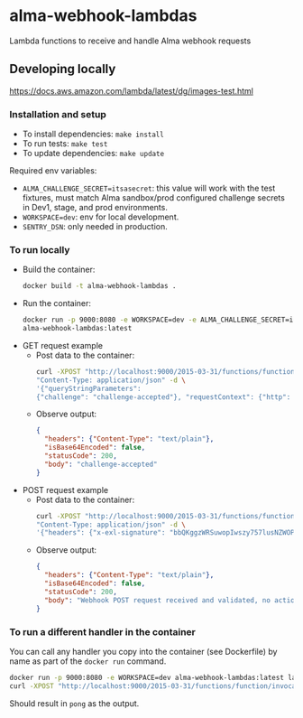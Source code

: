 # alma-webhook-lambdas
Lambda functions to receive and handle Alma webhook requests

## Developing locally
<https://docs.aws.amazon.com/lambda/latest/dg/images-test.html>

### Installation and setup
- To install dependencies: `make install`
- To run tests: `make test`
- To update dependencies: `make update`

Required env variables:
- `ALMA_CHALLENGE_SECRET=itsasecret`: this value will work with the test fixtures, must
  match Alma sandbox/prod configured challenge secrets in Dev1, stage, and prod
  environments.
- `WORKSPACE=dev`: env for local development.
- `SENTRY_DSN`: only needed in production.

### To run locally
- Build the container:
  ```bash
  docker build -t alma-webhook-lambdas .
  ```
- Run the container:
  ```bash
  docker run -p 9000:8080 -e WORKSPACE=dev -e ALMA_CHALLENGE_SECRET=itsasecret \
  alma-webhook-lambdas:latest
  ```
- GET request example
  - Post data to the container:
    ```bash
    curl -XPOST "http://localhost:9000/2015-03-31/functions/function/invocations" -H \
    "Content-Type: application/json" -d \
    '{"queryStringParameters":
    {"challenge": "challenge-accepted"}, "requestContext": {"http": {"method": "GET"}}}'
    ```
  - Observe output:
    ```json
    {
      "headers": {"Content-Type": "text/plain"},
      "isBase64Encoded": false,
      "statusCode": 200,
      "body": "challenge-accepted"
    }
    ```
- POST request example
  - Post data to the container:
    ```bash
    curl -XPOST "http://localhost:9000/2015-03-31/functions/function/invocations" -H \
    "Content-Type: application/json" -d \
    '{"headers": {"x-exl-signature": "bbQKggzWRSuwopIwszy757lusNZWOPllfv5Rt6Qj8uE="}, "requestContext": {"http": {"method": "POST"}}, "body": {"action": "JOB_END"}}'
    ```
  - Observe output:
    ```json
    {
      "headers": {"Content-Type": "text/plain"},
      "isBase64Encoded": false,
      "statusCode": 200,
      "body": "Webhook POST request received and validated, no action taken."
    }
    ```

### To run a different handler in the container
You can call any handler you copy into the container (see Dockerfile) by name as part of the `docker run` command.

```bash
docker run -p 9000:8080 -e WORKSPACE=dev alma-webhook-lambdas:latest lambdas.ping.lambda_handler
curl -XPOST "http://localhost:9000/2015-03-31/functions/function/invocations" -d "{}"
```

Should result in `pong` as the output.
